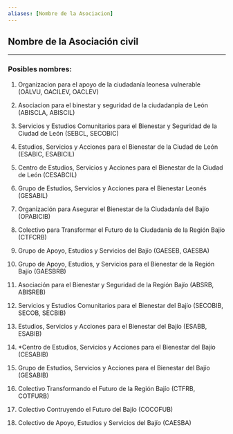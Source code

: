 ```yaml
---
aliases: [Nombre de la Asociacion]
---
```


## Nombre de la Asociación civil

---

### Posibles nombres:

1. Organizacion para el apoyo de la ciudadanía leonesa vulnerable (OALVU, OACILEV, OACLEV)

2. Asociacion para el binestar y seguridad de la ciudadanpia de León (ABISCLA, ABISCIL)

3. Servicios y Estudios Comunitarios para el Bienestar y Seguridad de la Ciudad de León (SEBCL, SECOBIC)

4. Estudios, Servicios y Acciones para el Bienestar de la Ciudad de León (ESABIC, ESABICIL)

5. Centro de Estudios, Servicios y Acciones para el Bienestar de la Ciudad de León (CESABCIL)

6. Grupo de Estudios, Servicios y Acciones para el Bienestar Leonés (GESABIL)

7. Organización para Asegurar el Bienestar de la Ciudadanía del Bajío (OPABICIB)

8. Colectivo para Transformar el Futuro de la Ciudadanía de la Región Bajío (CTFCRB)

9. Grupo de Apoyo, Estudios y Servicios del Bajío (GAESEB, GAESBA)

10. Grupo de Apoyo, Estudios, y Servicios para el Bienestar de la Región Bajío (GAESBRB)

11. Asociación para el Bienestar y Seguridad de la Región Bajío (ABSRB, ABISREB)

12. Servicios y Estudios Comunitarios para el Bienestar del Bajío (SECOBIB, SECOB, SECBIB)

13. Estudios, Servicios y Acciones para el Bienestar del Bajío (ESABB, ESABIB)

14. *Centro de Estudios, Servicios y Acciones para el Bienestar del Bajío (CESABIB)

15. Grupo de Estudios, Servicios y Acciones para el Bienestar del Bajío (GESABIB)

16. Colectivo Transformando el Futuro de la Región Bajío (CTFRB, COTFURB)

17. Colectivo Contruyendo el Futuro del Bajío (COCOFUB)

18. Colectivo de Apoyo, Estudios y Servicios del Bajío (CAESBA)


